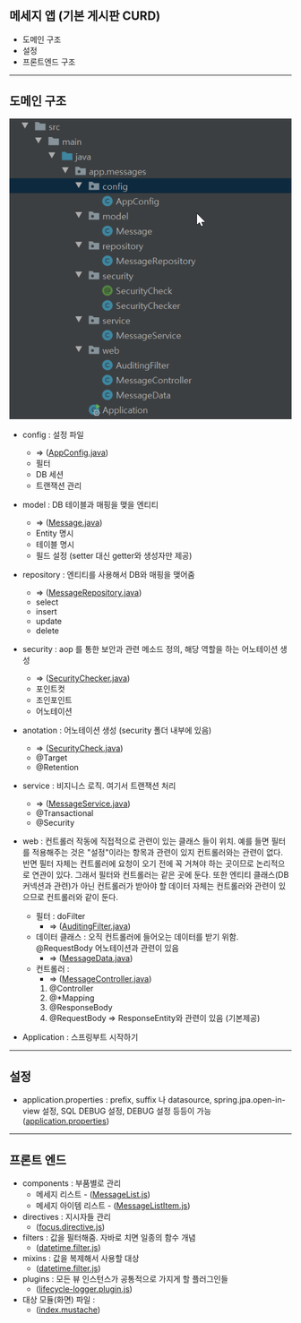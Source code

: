 메세지 앱 (기본 게시판 CURD)
-
* 도메인 구조
* 설정
* 프론트엔드 구조

---

도메인 구조 
-
![도메인 구조](img/structure_1.png)

* config : 설정 파일 
   - => ([AppConfig.java](src/main/java/app/messages/config/AppConfig.java))
   - 필터
   - DB 세션 
   - 트랜잭션 관리
   
* model : DB 테이블과 매핑을 맺을 엔티티 
   - => ([Message.java](src/main/java/app/messages/model/Message.java))
   - Entity 명시
   - 테이블 명시
   - 필드 설정 (setter 대신 getter와 생성자만 제공)
   
* repository : 엔티티를 사용해서 DB와 매핑을 맺어줌 
   - => ([MessageRepository.java](src/main/java/app/messages/repository/MessageRepository.java))
   - select
   - insert
   - update
   - delete
   
* security : aop 를 통한 보안과 관련 메소드 정의, 해당 역할을 하는 어노테이션 생성 
   - => ([SecurityChecker.java](src/main/java/app/messages/security/SecurityChecker.java))
   - 포인트컷
   - 조인포인트
   - 어노테이션
   
* anotation : 어노테이션 생성 (security 폴더 내부에 있음) 
   - => ([SecurityCheck.java](src/main/java/app/messages/security/SecurityCheck.java))
   - @Target
   - @Retention
   
* service : 비지니스 로직. 여기서 트랜잭션 처리  
   - => ([MessageService.java](src/main/java/app/messages/service/MessageService.java))
   - @Transactional
   - @Security
* web : 컨트롤러 작동에 직접적으로 관련이 있는 클래스 들이 위치. 예를 들면 필터를 적용해주는 것은 "설정"이라는 항목과 관련이 있지 컨트롤러와는 관련이 없다. 반면 필터 자체는 컨트롤러에 요청이 오기 전에 꼭 거쳐야 하는 곳이므로 논리적으로 연관이 있다. 그래서 필터와 컨트롤러는 같은 곳에 둔다. 또한 엔티티 클래스(DB 커넥션과 관련)가 아닌 컨트롤러가 받아야 할 데이터 자체는 컨트롤러와 관련이 있으므로 컨트롤러와 같이 둔다.
   - 필터 : doFilter 
      - => ([AuditingFilter.java](src/main/java/app/messages/web/AuditingFilter.java))
   - 데이터 클래스 : 오직 컨트롤러에 들어오는 데이터를 받기 위함. @RequestBody 어노테이션과 관련이 있음 
      - => ([MessageData.java](src/main/java/app/messages/web/MessageData.java))
   - 컨트롤러 : 
      - => ([MessageController.java](src/main/java/app/messages/web/MessageController.java))
       1. @Controller
       2. @*Mapping
       3. @ResponseBody
       4. @RequestBody => ResponseEntity와 관련이 있음 (기본제공)
       
* Application : 스프링부트 시작하기

---
설정
-
* application.properties : prefix, suffix 나 datasource, spring.jpa.open-in-view 설정, SQL DEBUG 설정, DEBUG 설정 등등이 가능 ([application.properties](src/main/resources/application.properties "application.properties"))

---
프론트 엔드
-
* components : 부품별로 관리
    - 메세지 리스트 - ([MessageList.js](src/main/resources/static/components/MessageList.js))
    - 메세지 아이템 리스트 - ([MessageListItem.js](src/main/resources/static/components/MessageListItem.js))  
* directives : 지시자들 관리
    - ([focus.directive.js](src/main/resources/static/directives/focus.directive.js))  
* filters : 값을 필터해줌. 자바로 치면 일종의 함수 개념
    - ([datetime.filter.js](src/main/resources/static/filters/datetime.filter.js))  
* mixins : 값을 복제해서 사용할 대상
    - ([datetime.filter.js](src/main/resources/static/mixins/lifecycle-logger.mixin.js))  
* plugins : 모든 뷰 인스턴스가 공통적으로 가지게 할 플러그인들
    - ([lifecycle-logger.plugin.js](src/main/resources/static/plugins/lifecycle-logger.plugin.js))  
* 대상 모듈(화면) 파일 : 
    -  ([index.mustache](src/main/resources/templates/index.mustache))  
